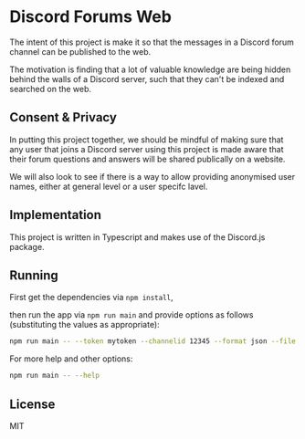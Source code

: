 # Discord Forums Web

The intent of this project is make it so that the messages in a
Discord forum channel can be published to the web.

The motivation is finding that a lot of valuable knowledge are
being hidden behind the walls of a Discord server, such that they
can't be indexed and searched on the web.

## Consent & Privacy

In putting this project together, we should be mindful of making sure
that any user that joins a Discord server using this project is made
aware that their forum questions and answers will be shared publically
on a website.

We will also look to see if there is a way to allow providing anonymised
user names, either at general level or a user specifc lavel.

## Implementation

This project is written in Typescript and makes use of the Discord.js
package.

## Running

First get the dependencies via `npm install`,

then run the app via `npm run main` and provide options as follows (substituting
the values as appropriate):

```bash
npm run main -- --token mytoken --channelid 12345 --format json --file output.json
```

For more help and other options:

```bash
npm run main -- --help
```

## License

MIT

